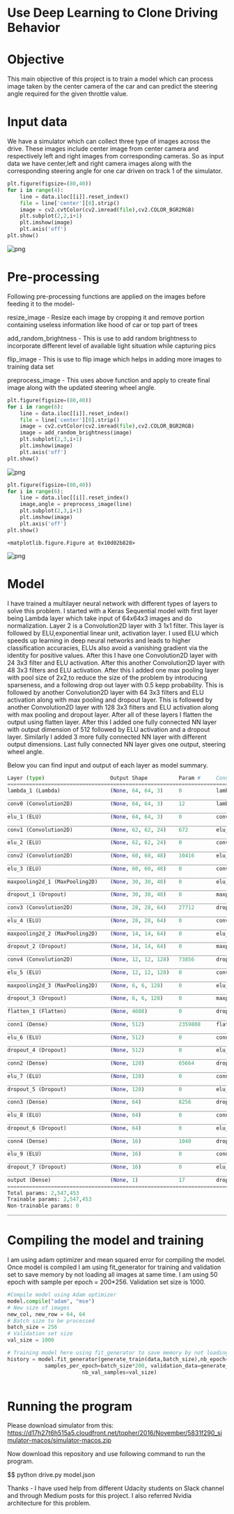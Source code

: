 
# Use Deep Learning to Clone Driving Behavior

# Objective
This main objective of this project is to train a model which can process image taken by the center camera of the car and can predict the steering angle required for the given throttle value. 



# Input data
We have a simulator which can collect three type of images across the drive. These images include center image from center camera and respectively left and right images from corresponding cameras. 
So as input data we have center,left and right camera images along with the corresponding steering angle for one car driven on track 1 of the simulator. 



```python
plt.figure(figsize=(80,40))
for i in range(4):
    line = data.iloc[[i]].reset_index()
    file = line['center'][0].strip()
    image = cv2.cvtColor(cv2.imread(file),cv2.COLOR_BGR2RGB)
    plt.subplot(2,2,i+1)
    plt.imshow(image)
    plt.axis('off')
plt.show()
```


![png](output_3_0.png)


# Pre-processing
Following pre-processing functions are applied on the images before feeding it to the model-

resize_image - Resize each image by cropping it and remove portion containing useless information like hood of car or top part of trees

add_random_brightness - This is use to add random brightness to incorporate different level of available light situation while capturing pics

flip_image - This is use to flip image which helps in adding more images to training data set

preprocess_image - This uses above function and apply to create final image along with the updated steering wheel angle.


```python
plt.figure(figsize=(80,40))
for i in range(6):
    line = data.iloc[[i]].reset_index()
    file = line['center'][0].strip()
    image = cv2.cvtColor(cv2.imread(file),cv2.COLOR_BGR2RGB)
    image = add_random_brightness(image)
    plt.subplot(2,3,i+1)
    plt.imshow(image)
    plt.axis('off')
plt.show()
```


![png](output_5_0.png)



```python
plt.figure(figsize=(80,40))
for i in range(6):
    line = data.iloc[[i]].reset_index()
    image,angle = preprocess_image(line)
    plt.subplot(2,3,i+1)
    plt.imshow(image)
    plt.axis('off')
plt.show()
```


    <matplotlib.figure.Figure at 0x10d02b828>



![png](output_6_1.png)


# Model
I have trained a multilayer neural network with different types of layers to solve this problem.
I started with a Keras Sequential model with first layer being Lambda layer which take input of 64x64x3 images and do normalization. Layer 2 is a Convolution2D layer with 3 1x1 filter. This layer is followed by ELU,exponential linear unit, activation layer. I used ELU which speeds up learning in deep neural networks and leads to higher classification accuracies, ELUs also avoid a vanishing gradient via the identity for positive values. After this I have one Convolution2D layer with 24 3x3 filter and ELU activation. After this another Convolution2D layer with 48 3x3 filters and ELU activation.
After this I added one max pooling layer with pool size of 2x2,to reduce the size of the problem by introducing sparseness, and a following drop out layer with 0.5 kepp probability. This is followed by another Convolution2D layer with 64 3x3 filters and ELU activation along with max pooling and dropout layer. This is followed by another Convolution2D layer with 128 3x3 filters and ELU activation along with max pooling and dropout layer.
After all of these layers I flatten the output using flatten layer.
After this I added one fully connected NN layer with output dimension of 512 followed by ELU activation and a dropout layer. Similarly I added 3 more fully connected NN layer with different output dimensions. 
Last fully connected NN layer gives one output, steering wheel angle. 

Below you can find input and output of each layer as model summary.



```python
Layer (type)                     Output Shape          Param #     Connected to                     
====================================================================================================
lambda_1 (Lambda)                (None, 64, 64, 3)     0           lambda_input_1[0][0]             
____________________________________________________________________________________________________
conv0 (Convolution2D)            (None, 64, 64, 3)     12          lambda_1[0][0]                   
____________________________________________________________________________________________________
elu_1 (ELU)                      (None, 64, 64, 3)     0           conv0[0][0]                      
____________________________________________________________________________________________________
conv1 (Convolution2D)            (None, 62, 62, 24)    672         elu_1[0][0]                      
____________________________________________________________________________________________________
elu_2 (ELU)                      (None, 62, 62, 24)    0           conv1[0][0]                      
____________________________________________________________________________________________________
conv2 (Convolution2D)            (None, 60, 60, 48)    10416       elu_2[0][0]                      
____________________________________________________________________________________________________
elu_3 (ELU)                      (None, 60, 60, 48)    0           conv2[0][0]                      
____________________________________________________________________________________________________
maxpooling2d_1 (MaxPooling2D)    (None, 30, 30, 48)    0           elu_3[0][0]                      
____________________________________________________________________________________________________
dropout_1 (Dropout)              (None, 30, 30, 48)    0           maxpooling2d_1[0][0]             
____________________________________________________________________________________________________
conv3 (Convolution2D)            (None, 28, 28, 64)    27712       dropout_1[0][0]                  
____________________________________________________________________________________________________
elu_4 (ELU)                      (None, 28, 28, 64)    0           conv3[0][0]                      
____________________________________________________________________________________________________
maxpooling2d_2 (MaxPooling2D)    (None, 14, 14, 64)    0           elu_4[0][0]                      
____________________________________________________________________________________________________
dropout_2 (Dropout)              (None, 14, 14, 64)    0           maxpooling2d_2[0][0]             
____________________________________________________________________________________________________
conv4 (Convolution2D)            (None, 12, 12, 128)   73856       dropout_2[0][0]                  
____________________________________________________________________________________________________
elu_5 (ELU)                      (None, 12, 12, 128)   0           conv4[0][0]                      
____________________________________________________________________________________________________
maxpooling2d_3 (MaxPooling2D)    (None, 6, 6, 128)     0           elu_5[0][0]                      
____________________________________________________________________________________________________
dropout_3 (Dropout)              (None, 6, 6, 128)     0           maxpooling2d_3[0][0]             
____________________________________________________________________________________________________
flatten_1 (Flatten)              (None, 4608)          0           dropout_3[0][0]                  
____________________________________________________________________________________________________
conn1 (Dense)                    (None, 512)           2359808     flatten_1[0][0]                  
____________________________________________________________________________________________________
elu_6 (ELU)                      (None, 512)           0           conn1[0][0]                      
____________________________________________________________________________________________________
dropout_4 (Dropout)              (None, 512)           0           elu_6[0][0]                      
____________________________________________________________________________________________________
conn2 (Dense)                    (None, 128)           65664       dropout_4[0][0]                  
____________________________________________________________________________________________________
elu_7 (ELU)                      (None, 128)           0           conn2[0][0]                      
____________________________________________________________________________________________________
dropout_5 (Dropout)              (None, 128)           0           elu_7[0][0]                      
____________________________________________________________________________________________________
conn3 (Dense)                    (None, 64)            8256        dropout_5[0][0]                  
____________________________________________________________________________________________________
elu_8 (ELU)                      (None, 64)            0           conn3[0][0]                      
____________________________________________________________________________________________________
dropout_6 (Dropout)              (None, 64)            0           elu_8[0][0]                      
____________________________________________________________________________________________________
conn4 (Dense)                    (None, 16)            1040        dropout_6[0][0]                  
____________________________________________________________________________________________________
elu_9 (ELU)                      (None, 16)            0           conn4[0][0]                      
____________________________________________________________________________________________________
dropout_7 (Dropout)              (None, 16)            0           elu_9[0][0]                      
____________________________________________________________________________________________________
output (Dense)                   (None, 1)             17          dropout_7[0][0]                  
====================================================================================================
Total params: 2,547,453
Trainable params: 2,547,453
Non-trainable params: 0
____________________________________________________________________________________________________
```

# Compiling the model and training
I am using adam optimizer and mean squared error for compiling the model. Once model is compiled I am using fit_generator for training and validation set to save memory by not loading all images at same time. I am using 50 epoch with sample per epoch =  200*256. Validation set size is 1000.


```python
#Compile model using Adam optimizer
model.compile("adam", "mse")
# New size of images
new_col, new_row = 64, 64
# Batch size to be processed
batch_size = 256
# Validation set size
val_size = 1000

# Training model here using fit_generator to save memory by not loading all images at same time
history = model.fit_generator(generate_train(data,batch_size),nb_epoch=50,
            samples_per_epoch=batch_size*200, validation_data=generate_validate(data),
                        nb_val_samples=val_size)
```


```python

```


# Running the program
Please download simulator from this:
https://d17h27t6h515a5.cloudfront.net/topher/2016/November/5831f290_simulator-macos/simulator-macos.zip

Now download this repository and use following command to run the program.

$$ python drive.py model.json


Thanks - I have used help from different Udacity students on Slack channel and through Medium posts for this project. I also referred Nvidia architecture for this problem.
